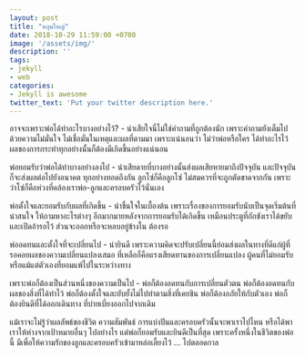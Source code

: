 ```yaml
---
layout: post
title: "หลุมใหญ่"
date: 2018-10-29 11:59:00 +0700
image: '/assets/img/'
description: ''
tags:
- jekyll
- web
categories:
- Jekyll is awesome
twitter_text: 'Put your twitter description here.'
---
```

อาจจะเพราะพ่อได้ทำอะไรบางอย่างไว้? - น่าเสียใจนี่ไม่ใช่คำถามที่ถูกต้องนัก เพราะคำถามยังเต็มไปด้วยความไม่มั่นใจ ไม่เชื่อมั่นในเหตุและผลที่ตามมา เพราะแน่นอนว่า ไม่ว่าพ่อหรือใคร ได้ทำอะไรไว้ ผลของการกระทำทุกอย่างนั้นก็ต้องมีเกิดขึ้นอย่างแน่นอน

พ่อยอมรับว่าพ่อได้ทำบางอย่างลงไป - น่าเสียดายที่บางอย่างนั้นส่งผลเสียหายมาถึงปัจจุบัน และปัจจุบันก็จะส่งผลต่อไปยังอนาคต ทุกอย่างทอดถึงกัน ลูกโซ่ก็คือลูกโซ่ ไม่สมควรที่จะถูกตัดขาดจากกัน เพราะว่าโซ่ก็คือห่วงที่คล้องเราพ่อ-ลูกและครอบครัวไว้นั่นเอง

พ่อตั้งใจและยอมรับกับผลที่เกิดขึ้น - น่าชื่นใจในเบื้องต้น เพราะเรื่องของการยอมรับนับเป็นจุดเริ่มต้นที่น่าสนใจ ให้ถามหาอะไรต่างๆ อีกมากมายหลังจากการยอมรับได้เกิดขึ้น เหมือนประตูที่กักขังเราได้ขยับและเปิดอ้ารอไว้ ส่วนจะออกหรือจะหลบอยู่ข้างใน ต้องรอ

พ่ออดทนและตั้งใจที่จะเปลี่ยนไป - น่ายินดี เพราะความคิดจะปรับเปลี่ยนนี้ย่อมส่งผลในทางที่ดีแก่ผู้ที่รอคอยผลของความเปลี่ยนแปลงเสมอ ที่เหลือก็คือแรงเสียดทานของการเปลี่ยนแปลง ผู้คนที่ไม่ยอมรับ หรือแม้แต่ตัวเองที่ยอมแพ้ไปในระหว่างทาง

เพราะพ่อก็ต้องเป็นส่วนหนึ่งของความเป็นไป - พ่อก็ต้องอดทนกับการเปลี่ยนตัวตน พ่อก็ต้องอดทนกับผลของสิ่งที่ได้ทำไว้ พ่อก็ต้องตั้งใจและยับยั้งไม่ไปทำตามสิ่งที่เคยชิน พ่อก็ต้องอภัยให้กับตัวเอง พ่อก็ต้องยินดีที่ได้ออกเดินทาง ที่บ่ายเบี่ยงออกไปจากเดิม

แม้เราจะไม่รู้ว่าผลลัพธ์ของชีวิต ความสัมพันธ์ การแบ่งปันและครอบครัวนั้นจะพาเราไปไหน หรือได้พาเราให้ห่างจากเป้าหมายอื่นๆ ไปอย่างไร แต่พ่อก็ยอมรับและยินดีเป็นที่สุด เพราะครั้งหนึ่งในชีวิตของพ่อนี้ มีเพื่อให้ความรักของลูกและครอบครัวเข้ามาหล่อเลี้ยงไว้ ... ไปตลอดกาล
